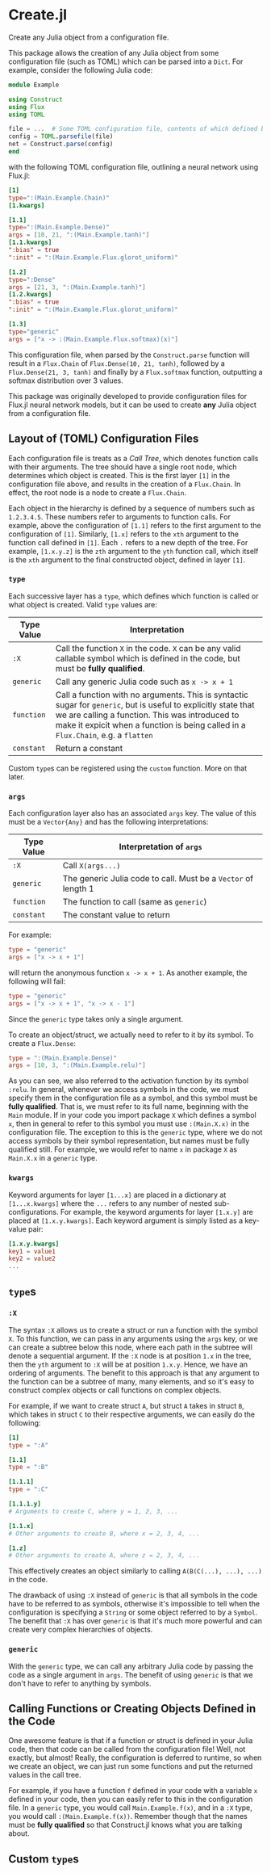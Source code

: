 # Create.jl

Create any Julia object from a configuration file.

This package allows the creation of any Julia object from some configuration
file (such as TOML) which can be parsed into a `Dict`. For example, consider
the following Julia code:
```julia
module Example

using Construct
using Flux
using TOML

file = ...  # Some TOML configuration file, contents of which defined below
config = TOML.parsefile(file)
net = Construct.parse(config)
end
```
with the following TOML configuration file, outlining a neural network using
Flux.jl:

```TOML
[1]
type=":(Main.Example.Chain)"
[1.kwargs]

[1.1]
type=":(Main.Example.Dense)"
args = [10, 21, ":(Main.Example.tanh)"]
[1.1.kwargs]
":bias" = true
":init" = ":(Main.Example.Flux.glorot_uniform)"

[1.2]
type=":Dense"
args = [21, 3, ":(Main.Example.tanh)"]
[1.2.kwargs]
":bias" = true
":init" = ":(Main.Example.Flux.glorot_uniform)"

[1.3]
type="generic"
args = ["x -> :(Main.Example.Flux.softmax)(x)"]
```

This configuration file, when parsed by	the `Construct.parse`
function will result in a
`Flux.Chain` of `Flux.Dense(10, 21, tanh)`, followed by a `Flux.Dense(21, 3,
tanh)` and finally by a `Flux.softmax` function, outputting a softmax
distribution over 3 values.

This package was originally developed to provide configuration files for
Flux.jl neural network models, but it can be used to create **any** Julia
object from a configuration file.

## Layout of (TOML) Configuration Files

Each configuration file is treats as a *Call Tree*, which denotes function
calls with their arguments. The tree should have a single root node, which
determines which object is created. This is the first layer `[1]` in the
configuration file above, and results in the creation of a `Flux.Chain`. In
effect, the root node is a node to create a `Flux.Chain`.

Each object in the hierarchy is defined by a sequence of numbers such as
`1.2.3.4.5`. These numbers refer to arguments to function calls. For example,
above the configuration of `[1.1]` refers to the first argument to the
configuration of `[1]`. Similarly, `[1.x]` refers to the `xth` argument to the
function call defined in `[1]`. Each `.` refers to a new depth of the tree. For
example, `[1.x.y.z]` is the `zth` argument to the `yth` function call, which
itself is the `xth` argument to the final constructed object, defined in layer
`[1]`.

### `type`

Each successive layer has a `type`, which defines which function is called or
what object is created. Valid `type` values are:

Type Value   |   Interpretation
-------------|------------------
`:X`		 | Call the function `X` in the code. `X` can be any valid callable symbol which is defined in the code, but must be **fully qualified**.
`generic`    | Call any generic Julia code such as `x -> x + 1`
`function`   | Call a function with no arguments. This is syntactic sugar for `generic`, but is useful to explicitly state that we are calling a function. This was introduced to make it expicit when a function is being called in a `Flux.Chain`, e.g. a `flatten`
`constant`   | Return a constant

Custom `type`s can be registered using the `custom` function. More on that
later.

### `args`

Each configuration layer also has an associated `args` key. The value of this
must be a `Vector{Any}` and has the following interpretations:

Type Value   |   Interpretation of `args`
-------------|----------------------------
`:X`		 | Call `X(args...)`
`generic`    | The generic Julia code to call. Must be a `Vector` of length 1
`function`   | The function to call (same as `generic`)
`constant`   | The constant value to return

For example:
```TOML
type = "generic"
args = ["x -> x + 1"]
```

will return the anonymous function `x -> x + 1`. As another example, the
following will fail:

```TOML
type = "generic"
args = ["x -> x + 1", "x -> x - 1"]
```

Since the `generic` type takes only a single argument.

To create an object/struct, we
actually need to refer to it by its symbol. To create a `Flux.Dense`:

```TOML
type = ":(Main.Example.Dense)"
args = [10, 3, ":(Main.Example.relu)"]
```

As you can see, we also referred to the activation function by its symbol
`:relu`. In general, whenever we access symbols in the code, we must specify
them in the configuration file as a symbol, and this symbol must be **fully
qualified**. That is, we must refer to its full name, beginning with the `Main`
module. If in your code you import package `X` which defines a symbol `x`, then
in general to refer to this symbol you must use `:(Main.X.x)` in the
configuration file. The exception to this is the
`generic` type, where we do not access symbols by their symbol representation,
but names must be fully qualified still. For example, we would refer to name
`x` in package `X` as `Main.X.x` in a `generic` type.

### `kwargs`

Keyword arguments for layer `[1...x]` are placed in a dictionary at
`[1...x.kwargs]` where the `...` refers to any number of nested
sub-configurations. For example, the keyword arguments for layer `[1.x.y]` are
placed at `[1.x.y.kwargs]`. Each keyword argument is simply listed as a
key-value pair:

```TOML
[1.x.y.kwargs]
key1 = value1
key2 = value2
...
```

## `type`s

### `:X`

The syntax `:X` allows us to create a struct or run a function with the symbol
`X`. To this function, we can pass in any arguments using the `args` key, or we
can create a subtree below this node, where each path in the subtree will
denote a sequential argument. If the `:X` node is at position `1.x` in the
tree, then the `yth` argument to `:X` will be at position `1.x.y`. Hence, we
have an ordering of arguments. The benefit to this approach is that any
argument to the function can be a subtree of many, many elements, and so it's
easy to construct complex objects or call functions on complex objects.

For example, if we want to create struct `A`, but struct `A` takes in struct
`B`, which takes in struct `C` to their respective arguments, we can easily
do the following:
```TOML
[1]
type = ":A"

[1.1]
type = ":B"

[1.1.1]
type = ":C"

[1.1.1.y]
# Arguments to create C, where y = 1, 2, 3, ...

[1.1.x]
# Other arguments to create B, where x = 2, 3, 4, ...

[1.z]
# Other arguments to create A, where z = 2, 3, 4, ...
```
This effectively creates an object similarly to calling
`A(B(C(...), ...), ...)` in the code.

The drawback of using `:X` instead of `generic` is that all symbols in the code
have to be referred to as symbols, otherwise it's impossible to tell when the
configuration is specifying a `String` or some object referred to by a
`Symbol`. The benefit that `:X` has over `generic` is that it's much more
powerful and can create very complex hierarchies of objects.

### `generic`

With the `generic` type, we can call any arbitrary Julia code by passing the
code as a single argument in `args`. The benefit of using `generic` is that we
don't have to refer to anything by symbols.

## Calling Functions or Creating Objects Defined in the Code

One awesome feature is that if a function or struct is defined in your Julia
code, then that code can be called from the configuration file! Well, not
exactly, but almost! Really, the configuration is deferred to runtime, so when
we create an object, we can just run some functions and put the returned values
in the call tree.

For example, if you have a function `f` defined in your
code with a variable `x` defined in your code, then you can easily refer to
this in the configuration file. In a `generic` type, you would call
`Main.Example.f(x)`, and
in a `:X` type, you would call `:(Main.Example.f(x))`. Remember though that the
names must be **fully qualified** so that Construct.jl knows what you are
talking about.

## Custom `type`s

